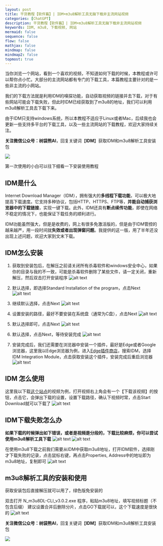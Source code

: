 ```yaml
---
layout: post
title: 干货教程【软件篇】| IDM+m3u8解析工具无脑下载非主流网站视频
categories: [ChatGPT]
description: 干货教程【软件篇】| IDM+m3u8解析工具无脑下载非主流网站视频
keywords: IDM, m3u8, 下载视频, 网站
mermaid: false
sequence: false
flow: false
mathjax: false
mindmap: false
mindmap2: false
topmost: true
---
```

当你浏览一个网站，看到一个喜欢的视频，不知道如何下载的时候，本教程或许可以帮你点小忙。大部分的主流网站都有专门的下载工具，本篇教程主要针对的是一些非主流的小网站。

我们的下载方法就是利用IDM的嗅探功能，自动获取视频的链接并去下载，对于有些网站可能会下载失败，但此时IDM已经获取到了m3u8的地址，我们可以利用m3u8解析工具去下载下来。

由于IDM只支持windows系统，所以本教程不适应于Linux或者Mac，后续我也会更新一些支持多平台的下载工具，以及一些主流网站的下载教程，欢迎大家持续关注。

**关注微信公众号：树袋熊AI**，回复关键词【**IDM**】获取IDM和m3u8解析工具安装包

![](/assets/images/qrcode_name.jpg)

第一次使用的小白可以往下细看一下安装使用教程

## IDM是什么

Internet Download Manager（IDM），拥有强大的**多线程下载功能**，可以极大地提高下载速度。它支持多种协议，包括HTTP、HTTPS、FTP等，**并能自动捕获浏览器中的下载链接**，实现一键下载。此外，IDM还具有**断点续传功能**，即使在网络不稳定的情况下，也能保证下载任务的顺利进行。

IDM功能虽然强大，但是是收费的，网上有很多免激活版的，但是由于IDM管控的越来越严，用一段时间就**失效或者出现弹窗问题**。我提供的这一版，用了半年还没出现上述问题，欢迎大家到文末下载。

## IDM怎么安装

1. 获取到安装包后，在解压之前请关闭所有杀毒软件和windows安全中心，如果你的目录与我的不一致，可能是杀毒软件删除了某些文件，请一定关闭，重新解压，然后双击打开安装程序
![alt text](/images/2024-03-12-web-video-download/image.png)

2. 默认选择，即选择Standard Installation of the program，点击Next
![alt text](/images/2024-03-12-web-video-download/image-1.png)

3. 继续默认选择，点击Next
![alt text](/images/2024-03-12-web-video-download/image-2.png)

4. 设置安装的路径，最好不要安装在系统盘（通常为C盘），点击Next
![alt text](/images/2024-03-12-web-video-download/image-3.png)

5. 默认选择即可，点击Next
![alt text](/images/2024-03-12-web-video-download/image-4.png)

6. 默认选择，点击Next，等待安装完成
![alt text](/images/2024-03-12-web-video-download/image-5.png)

7. 安装完成后，我们还需要在浏览器中安装一个插件，最好是Edge或者Google浏览器，这里我以Edge浏览器为例，进入[Edge插件商店](https://microsoftedge.microsoft.com/addons/Microsoft-Edge-Extensions-Home)，搜索IDM，选择 IDM Integration Module，点击获取安装这个插件，安装完成后重启浏览器
![alt text](/images/2024-03-12-web-video-download/image-6.png)

## IDM 怎么使用

这里我以下载[这个站点](https://www.bjjnhzs.com/play/568807-2-1/)的视频为例，打开视频右上角会有一个【下载该视频】的按钮，点击它，会弹出下载的设置，设置下载路径，确认下视频时常，点击Start Download就可以下载了
![alt text](/images/2024-03-12-web-video-download/image-7.png)

## IDM下载失败怎么办

   **如果下载的时候弹出如下错误，或者是视频是分段的，下载比较麻烦，你可以尝试使用m3u8解析工具下载**
![alt text](/images/2024-03-12-web-video-download/image-8.png)
![alt text](/images/2024-03-12-web-video-download/image-9.png)

在使用m3u8下载之前我们需要从IDM中获取m3u8地址，打开IDM软件，选择刚才下载失败的记录，点击鼠标右键，再点击Properties, Address中的地址即为m3u8地址，复制即可
![alt text](/images/2024-03-12-web-video-download/image-10.png)

## m3u8解析工具的安装和使用

获取安装包后直接解压就可以用了，绿色版免安装的

双击打开 N_m3u8DL-CLI_v3.0.2.exe 程序，粘贴m3u8地址，填写视频标题（不包含后缀）
   建议设置合并后删除分片，点击GO下载就可以，这个下载速度是很快的
![alt text](/images/2024-03-12-web-video-download/image-11.png)

**关注微信公众号：树袋熊AI**，回复关键词【**IDM**】获取IDM和m3u8解析工具安装包

![](/assets/images/qrcode_name.jpg)
